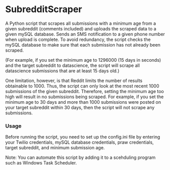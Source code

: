 SubredditScraper
=============

A Python script that scrapes all submissions with a minimum age from a given 
subreddit (comments included) and uploads the scraped data to a given mySQL 
database. Sends an SMS notification to a given phone number when upload is 
complete. To avoid redundancy, the script checks the mySQL database to make
sure that each submission has not already been scraped.

(For example, if you set the minimum age to 1296000 (15 days in seconds) and
the target subreddit to datascience, the script will scrape all datascience 
submissions that are at least 15 days old.)

One limitation, however, is that Reddit limits the number of results 
obtainable to 1000. Thus, the script can only look at the most recent 1000
submissions of the given subreddit. Therefore, setting the minimum age too 
high will result in no submissions being scraped. For example, if you set the
minimum age to 30 days and more than 1000 submissions were posted on your
target subreddit within 30 days, then the script will not scrape any 
submissions.

### Usage ###

Before running the script, you need to set up the config.ini file by entering
your Twilio credentials, mySQL database credentials, praw credentials, target 
subreddit, and minimum submission age.

Note: You can automate this script by adding it to a scehduling program such
as Windows Task Scheduler.